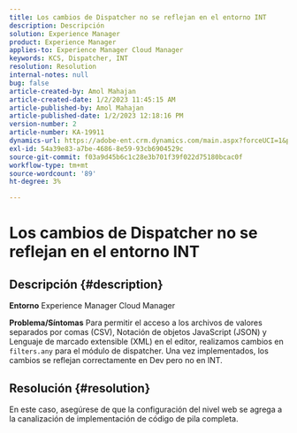 ```yaml
---
title: Los cambios de Dispatcher no se reflejan en el entorno INT
description: Descripción
solution: Experience Manager
product: Experience Manager
applies-to: Experience Manager Cloud Manager
keywords: KCS, Dispatcher, INT
resolution: Resolution
internal-notes: null
bug: false
article-created-by: Amol Mahajan
article-created-date: 1/2/2023 11:45:15 AM
article-published-by: Amol Mahajan
article-published-date: 1/2/2023 12:18:16 PM
version-number: 2
article-number: KA-19911
dynamics-url: https://adobe-ent.crm.dynamics.com/main.aspx?forceUCI=1&pagetype=entityrecord&etn=knowledgearticle&id=110e60e6-928a-ed11-81ac-6045bd006ce9
exl-id: 54a39e83-a7be-4686-8e59-93cb6904529c
source-git-commit: f03a9d45b6c1c28e3b701f39f022d75180bcac0f
workflow-type: tm+mt
source-wordcount: '89'
ht-degree: 3%

---
```


# Los cambios de Dispatcher no se reflejan en el entorno INT

## Descripción {#description}

<b>Entorno</b>
Experience Manager Cloud Manager


<b>Problema/Síntomas</b>
Para permitir el acceso a los archivos de valores separados por comas (CSV), Notación de objetos JavaScript (JSON) y Lenguaje de marcado extensible (XML) en el editor, realizamos cambios en `filters.any` para el módulo de dispatcher. Una vez implementados, los cambios se reflejan correctamente en Dev pero no en INT.


## Resolución {#resolution}

En este caso, asegúrese de que la configuración del nivel web se agrega a la canalización de implementación de código de pila completa.
